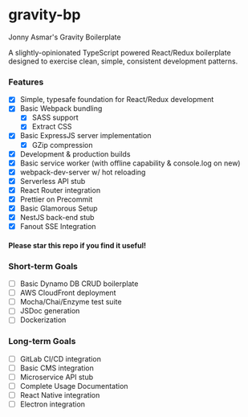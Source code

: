 # gravity-bp

Jonny Asmar's Gravity Boilerplate

A slightly-opinionated TypeScript powered React/Redux boilerplate designed to exercise clean, simple, consistent development patterns.

### Features

* [x] Simple, typesafe foundation for React/Redux development
* [x] Basic Webpack bundling
  * [x] SASS support
  * [x] Extract CSS
* [x] Basic ExpressJS server implementation
  * [x] GZip compression
* [x] Development & production builds
* [x] Basic service worker (with offline capability & console.log on new)
* [x] webpack-dev-server w/ hot reloading
* [x] Serverless API stub
* [x] React Router integration
* [x] Prettier on Precommit
* [x] Basic Glamorous Setup
* [x] NestJS back-end stub
* [x] Fanout SSE Integration

#### Please star this repo if you find it useful!

### Short-term Goals

* [ ] Basic Dynamo DB CRUD boilerplate
* [ ] AWS CloudFront deployment
* [ ] Mocha/Chai/Enzyme test suite
* [ ] JSDoc generation
* [ ] Dockerization

### Long-term Goals

* [ ] GitLab CI/CD integration
* [ ] Basic CMS integration
* [ ] Microservice API stub
* [ ] Complete Usage Documentation
* [ ] React Native integration
* [ ] Electron integration

